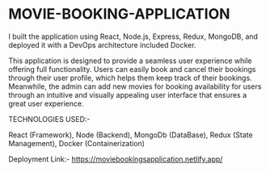 # MOVIE-BOOKING-APPLICATION

I built the application using React, Node.js, Express, Redux, MongoDB, and deployed it with a DevOps architecture included Docker.

This application is designed to provide a seamless user experience while offering full functionality. Users can easily book and cancel their bookings through their user profile, which helps them keep track of their bookings. Meanwhile, the admin can add new movies for booking availability for users through an intuitive and visually appealing user interface that ensures a great user experience.

TECHNOLOGIES USED:-

React (Framework),
 Node (Backend),
 MongoDb (DataBase),
 Redux (State Management),
 Docker (Containerization)
 

Deployment Link:- https://moviebookingsapplication.netlify.app/
